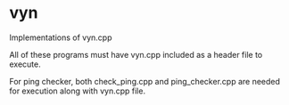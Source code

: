 # vyn
Implementations of vyn.cpp


All of these programs must have vyn.cpp included as a header file to execute.

For ping checker, both check_ping.cpp and ping_checker.cpp are needed for execution along with vyn.cpp file.
